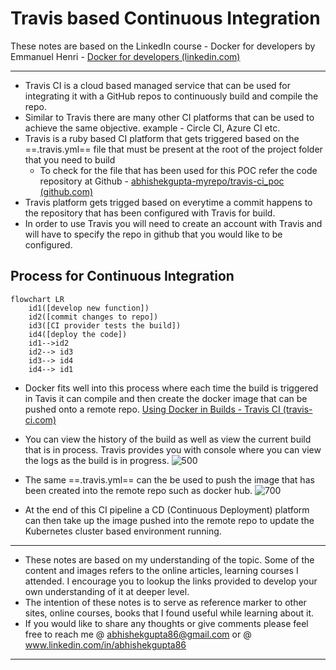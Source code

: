 # Travis based Continuous Integration
These notes are based on the LinkedIn course -  Docker for developers by Emmanuel Henri - [Docker for developers (linkedin.com)](https://www.linkedin.com/learning/docker-for-developers-14493163/docker-for-developers?autoplay=true&resume=false)

---
- Travis CI is a cloud based managed service that can be used for integrating it with a GitHub repos to continuously build and compile the repo.
- Similar to Travis there are many other CI platforms that can be used to achieve the same objective. example - Circle CI, Azure CI etc.
- Travis is a ruby based CI platform that gets triggered based on the ==.travis.yml== file that must be present at the root of the project folder that you need to build
	- To check for the file that has been used for this POC refer the code repository at Github - [abhishekgupta-myrepo/travis-ci_poc (github.com)](https://github.com/abhishekgupta-myrepo/travis-ci_poc)
- Travis platform gets trigged based on everytime a commit happens to the repository that has been configured with Travis for build.
- In order to use Travis you will need to create an account with Travis and will have to specify the repo in github that you would like to be configured.


## Process for Continuous Integration
```mermaid
flowchart LR  
    id1([develop new function])
    id2([commit changes to repo])
	id3([CI provider tests the build])
	id4([deploy the code])
	id1-->id2
	id2--> id3
	id3--> id4
	id4--> id1
```
- Docker fits well into this process where each time the build is triggered in Tavis it can compile and then create the docker image that can be pushed onto a remote repo. [Using Docker in Builds - Travis CI (travis-ci.com)](https://docs.travis-ci.com/user/docker/)

- You can view the history of the build as well as view the current build that is in process. Travis provides you with console where you can view the logs as the build is in progress.
![500](travis1.png)

- The same ==.travis.yml== can the be used to push the image that has been created into the remote repo such as docker hub.
![700](dockerhub1.png)

- At the end of this CI pipeline a CD (Continuous Deployment) platform can then take up the image pushed into the remote repo to update the Kubernetes cluster based environment running.


---
- These notes are based on my understanding of the topic. Some of the content and images refers to the online articles, learning courses I attended. I encourage you to lookup the links provided to develop your own understanding of it at deeper level.
- The intention of these notes is to serve as reference marker to other sites, online courses, books that I found useful while learning about it.
- If you would like to share any thoughts or give comments please feel free to reach me @ abhishekgupta86@gmail.com or @ www.linkedin.com/in/abhishekgupta86
---


